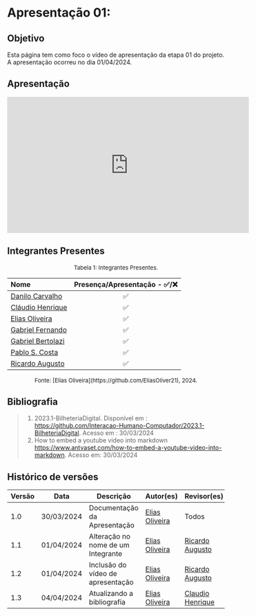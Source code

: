 # Apresentação 01:

## Objetivo
Esta página tem como foco o vídeo de apresentação da etapa 01 do projeto. A apresentação ocorreu no dia 01/04/2024.

## Apresentação



<p style="text-align: center"><iframe width="560" height="315" src="https://www.youtube.com/embed/s0wBc73YlBA" title="YouTube video player" frameborder="0" allow="accelerometer; autoplay; clipboard-write; encrypted-media; gyroscope; picture-in-picture; web-share" allowfullscreen></iframe></p>



## Integrantes Presentes

<font size="2"><p style="text-align: center">Tabela 1: Integrantes Presentes.</p></font>
<center markdown="1">

| Nome | Presença/Apresentação - ✅/❌ |
| :--- | :----------------------------: |
| [Danilo Carvalho](https://github.com/Danilo-Carvalho-Antunes) | ✅ |
| [Cláudio Henrique](https://github.com/claudiohsc)| ✅ |
| [Elias Oliveira](https://github.com/EliasOliver21)| ✅ |
| [Gabriel Fernando](https://github.com/MMcLovin)| ✅ |
| [Gabriel Bertolazi](https://github.com/Bertolazi)| ✅ |
| [Pablo S. Costa](https://github.com/pabloheika)| ✅ |
| [Ricardo Augusto](https://www.github.com/avmricardo)| ✅ |

</center>
<font size="2"><p style="text-align: center">
Fonte: [Elias Oliveira](https://github.com/EliasOliver21), 2024.
</p></font>

## Bibliografia

> 1. 2023.1-BilheteriaDigital.
    Disponível em : 
    <https://github.com/Interacao-Humano-Computador/2023.1-BilheteriaDigital>. Acesso em : 30/03/2024
> 2. How to embed a youtube video into markdown
    <https://www.antvaset.com/how-to-embed-a-youtube-video-into-markdown>. Acesso em: 30/03/2024

## Histórico de versões
Versão |   Data  | Descrição | Autor(es) | Revisor(es)
------ | ---- | ------ | ---------- | ----------
1.0 | 30/03/2024 | Documentação da Apresentação | [Elias Oliveira](https://github.com/EliasOliver21) | Todos
1.1 | 01/04/2024 | Alteração no nome de um Integrante| [Elias Oliveira](https://github.com/EliasOliver21) | [Ricardo Augusto](https://github.com/avmricardo)
1.2 | 01/04/2024 | Inclusão do vídeo de apresentação| [Elias Oliveira](https://github.com/EliasOliver21) | [Ricardo Augusto](https://github.com/avmricardo)
1.3 | 04/04/2024 | Atualizando a bibliografia | [Elias Oliveira](https://github.com/EliasOliver21) | [Claudio Henrique](https://github.com/claudiohsc)
